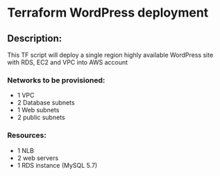 # Terraform WordPress deployment
## Description:
This TF script will deploy a single region highly available WordPress site with RDS, EC2 and VPC into AWS account

### Networks to be provisioned:
- 1 VPC 
- 2 Database subnets 
- 1  Web subnets 
- 2  public subnets 

### Resources:
- 1 NLB
- 2 web servers 
- 1 RDS instance (MySQL 5.7)


